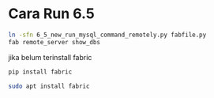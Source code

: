 # Cara Run 6.5

```bash
ln -sfn 6_5_new_run_mysql_command_remotely.py fabfile.py
fab remote_server show_dbs
```

jika belum terinstall fabric
```bash
pip install fabric
```
```bash
sudo apt install fabric
```
